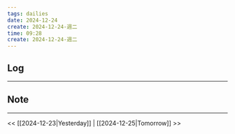 ```yaml
---
tags: dailies  
date: 2024-12-24
create: 2024-12-24-週二
time: 09:28
create: 2024-12-24-週二
---
```

## Log
---


## Note
---


<< [[2024-12-23|Yesterday]] | [[2024-12-25|Tomorrow]] >>